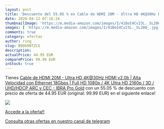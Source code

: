 ```yaml
---
layout: post
title: 'Descuento del 55.05 % en Cable de HDMI 20M - Ultra HD 4K@30Hz HDM'
date: 2020-04-12 07:16:24
thumbnailImage: 'https://m.media-amazon.com/images/I/41BoI4Cv23L._SL200_.jpg'
images: [ 'https://m.media-amazon.com/images/I/41BoI4Cv23L._SL200_.jpg' ]
comments: true
category: ofertas
author: ring
slug: B0069NTZCG
description:
actualPrice: 44.95 EUR
comparePrice: 99.99 EUR
inStock: true
---
```


Tienes [Cable de HDMI 20M - Ultra HD 4K@30Hz HDMI v2.0b | Alta Velocidad con Ethernet 18Gbps | Full HD 1080p / 4K Ultra HD 2160p / 3D / UHD/HDCP ARC y CEC - IBRA Pro Gold](https://www.amazon.com/dp/B0069NTZCG/?tag=redken08-20) con un 55.05 % de descuento con precio de oferta de 44.95 EUR (original: 99.99 EUR) en el siguiente enlace!

[![](https://m.media-amazon.com/images/I/41BoI4Cv23L._SL200_.jpg)](https://www.amazon.com/dp/B0069NTZCG/?tag=redken08-20)

[Accede a la oferta!!](https://www.amazon.com/dp/B0069NTZCG/?tag=redken08-20)

[Consulta otras ofertas en nuestro canal de telegram](https://t.me/s/ofertas25)
